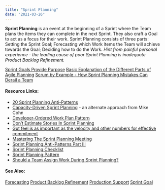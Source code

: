 ```yaml
---
title: "Sprint Planning"
date: "2021-03-26"
---
```


**Sprint Planning** is an event at the beginning of a Sprint where the Team plans the items they can complete in the next Sprint. They also craft a Goal to act as a focus for their work. Sprint Planning consists of three parts: Setting the Sprint Goal; Forecasting which Work Items the Team will achieve towards the Goal; Deciding how to do the Work. _Hint from painful personal experience - the leading cause of poor Sprint Planning is inadequate Product Backlog Refinement._

[Sprint Goals Provide Purpose](/blog/sprint-goals-provide-purpose.html) [Basic Explanation of the Different Parts of Agile Planning](/blog/basic-explanation-of-the-different-parts-of-agile-planning.html) [Scrum by Example - How Sprint Planning Mistakes Can Derail a Team](/blog/how-sprint-planning-mistakes-can-derail-a-team.html)

#### Resource Links:

- [20 Sprint Planning Anti-Patterns](https://age-of-product.com/scrum-sprint-planning-anti-patterns/)
- [Capacity-Driven Sprint Planning](https://www.mountaingoatsoftware.com/blog/capacity-driven-sprint-planning) - an alternate approach from Mike Cohn
- [Developer-Ordered Work Plan Pattern](https://sites.google.com/a/scrumplop.org/published-patterns/value-stream/sprint-backlog/developer-ordered-work-plan)
- [Don’t Estimate Stories In Sprint Planning](https://www.leadingagile.com/2014/09/dont-estimate-stories-sprint-planning/)
- [Gut feel is as important as the velocity and other numbers for effective commitment](https://blog.gdinwiddie.com/2013/05/24/team-commitment/)
- [Mastering The Sprint Planning Meeting](https://agilemasteryinstitute.com/blog/mastering-the-sprint-planning-meeting/)
- [Sprint Planning Anti-Patterns Part III](https://david-theil.medium.com/agile-anti-patterns-sprint-planning-anti-patterns-part-iii-1fcc8c4e319f)
- [Sprint Planning Checklist](https://age-of-product.com/sprint-planning-checklist/)
- [Sprint Planning Pattern](https://sites.google.com/a/scrumplop.org/published-patterns/value-stream/sprint-planning)
- [Should a Team Assign Work During Sprint Planning?](https://www.mountaingoatsoftware.com/blog/should-a-team-assign-work-during-sprint-planning)

#### See Also:

[Forecasting](/glossary/forecasting) [Product Backlog Refinement](/glossary/product-backlog-refinement) [Production Support](/glossary/production-support) [Sprint Goal](/glossary/sprint-goal)
